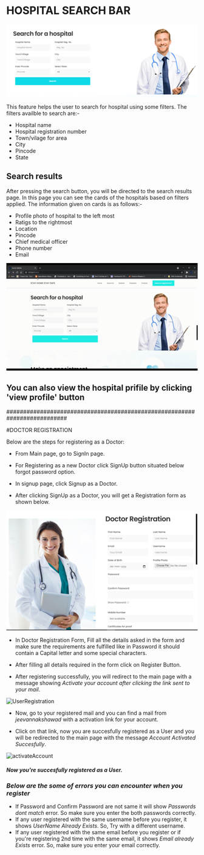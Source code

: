 # HOSPITAL SEARCH BAR

![Hospital search bar](Images/Screenshot2.png)

This feature helps the user to search for hospital using some filters.
The filters availble to search are:-
- Hospital name
- Hospital registration number
- Town/vilage for area
- City
- Pincode
- State


## Search results
After pressing the search button, you will be directed to the search results page.
In this page you can see the cards of the hospitals based on filters applied. The information given on cards is as follows:-
- Profile photo of hospital to the left most
- Ratigs to the rightmost
- Location
- Pincode
- Chief medical officer
- Phone number
- Email

![Hospital search bar gif](Images/gif_HS.gif)

## You can also view the hospital prifile by clicking 'view profile' button

##########################################################################


#DOCTOR REGISTRATION

Below are the steps for registering as a Doctor:

* From Main page, go to SignIn page.

* For Registering as a new Doctor click SignUp button situated below forgot password option.

* In signup page, click Signup as a Doctor.

* After clicking SignUp as a Doctor, you will get a Registration form as shown below.

![Doctor Registration Form](Images/Docreg_form.png)

* In Doctor Registration Form, Fill all the details asked in the form and make sure the requirements are fulfilled like in Password it should contain a Capital letter and some special characters.

* After filling all details required in the form click on Register Button.

* After registering successfully, you will redirect to the main page with a message showing *Activate your account after clicking the link sent to your mail*.

![UserRegistration](images/user_reg.gif)

* Now, go to your registered mail and you can find a mail from *jeevannakshawad* with a activation link for your account.

* Click on that link, now you are succesfully registered as a User and you will be redirected to the main page with the message *Account Activated Succesfully*.

![activateAccount](images/activate_account.gif)

#### *Now you're succesfully registered as a User.*

### *Below are the some of errors you can encounter when you register*
* If Password and Confirm Password are not same it will show *Passwords dont match* error. So make sure you enter the both passwords correctly.
* If any user registered with the same username before you register, it shows *UserName Already Exists*. So, Try with a different username.
* If any user registered with the same email before you register or if you're registering 2nd time with the same email, it shows *Email already Exists* error. So, make sure you enter your email correctly.


